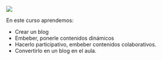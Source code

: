 ![](https://docs.google.com/drawings/d/e/2PACX-1vTCqRp_lUv6K8ZEptpSM4aeicreRCnC3Hc0IiPAWERQwTMv40WQhQ-S-c5bjURrEjG2W_GnfZ_6_OcI/pub?w=768&h=524)

En este curso aprendemos:

* Crear un blog
* Embeber, ponerle contenidos dinámicos
* Hacerlo participativo, embeber contenidos colaborativos. 
* Convertirlo en un blog en el aula.



